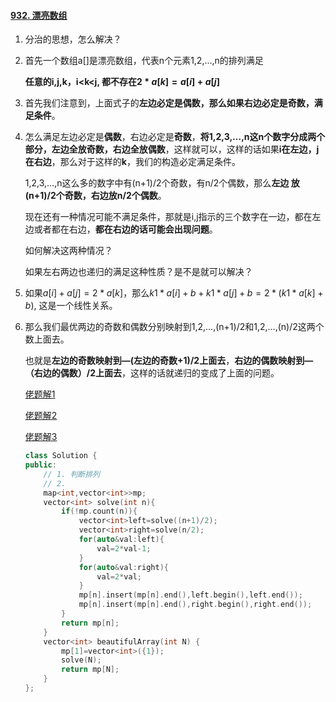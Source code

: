 #### [932. 漂亮数组](https://leetcode-cn.com/problems/beautiful-array/)

1. 分治的思想，怎么解决？

2. 首先一个数组a\[\]是漂亮数组，代表n个元素1,2,…,n的排列满足

    **任意的i,j,k，i<k<j, 都不存在$2*a[k]=a[i]+a[j]$**

3. 首先我们注意到，上面式子的**左边必定是偶数，那么如果右边必定是奇数，满足条件**。

4. 怎么满足左边必定是**偶数**，右边必定是**奇数**，**将1,2,3,…,n这n个数字分成两个部分，左边全放奇数，右边全放偶数**，这样就可以，这样的话如果**i在左边，j在右边**，那么对于这样的**k**，我们的构造必定满足条件。

    1,2,3,…,n这么多的数字中有(n+1)/2个奇数，有n/2个偶数，那么**左边 放(n+1)/2个奇数，右边放n/2个偶数**。

    现在还有一种情况可能不满足条件，那就是i,j指示的三个数字在一边，都在左边或者都在右边，**都在右边的话可能会出现问题**。

    如何解决这两种情况？

    如果左右两边也递归的满足这种性质？是不是就可以解决？

5. 如果$a[i]+a[j]=2*a[k]$，那么$k1*a[i]+b+k1*a[j]+b=2*(k1*a[k]+b)$, 这是一个线性关系。

6. 那么我们最优两边的奇数和偶数分别映射到1,2,…,(n+1)/2和1,2,…,(n)/2这两个数上面去。

    也就是**左边的奇数映射到—(左边的奇数+1)/2上面去**，**右边的偶数映射到—（右边的偶数）/2上面去**，这样的话就递归的变成了上面的问题。

    [佬题解1](https://leetcode-cn.com/problems/beautiful-array/solution/932-piao-liang-shu-zu-fen-zhi-si-xiang-g-1xxg/)

    [佬题解2](https://leetcode-cn.com/problems/beautiful-array/solution/piao-liang-shu-zu-de-yi-xie-xing-zhi-bing-qie-ji-y/)

    [佬题解3](https://leetcode-cn.com/problems/beautiful-array/solution/c-fen-zhi-fa-dai-tu-pian-jie-shi-by-avphn4vwuo/)

    ```cpp
    class Solution {
    public:
        // 1. 判断排列
        // 2. 
        map<int,vector<int>>mp;
        vector<int> solve(int n){
            if(!mp.count(n)){
                vector<int>left=solve((n+1)/2);
                vector<int>right=solve(n/2);
                for(auto&val:left){
                    val=2*val-1;
                }
                for(auto&val:right){
                    val=2*val;
                }
                mp[n].insert(mp[n].end(),left.begin(),left.end());
                mp[n].insert(mp[n].end(),right.begin(),right.end());
            }
            return mp[n];
        }
        vector<int> beautifulArray(int N) {
            mp[1]=vector<int>({1});
            solve(N);
            return mp[N];
        }
    };
    ```

    